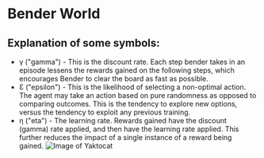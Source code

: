 # Bender World
## Explanation of some symbols:
* γ ("gamma") - This is the discount rate. Each step bender takes in an episode lessens the rewards gained on the following steps, which encourages Bender to clear the board as fast as possible.
* Ɛ ("epsilon") - This is the likelihood of selecting a non-optimal action. The agent may take an action based on pure randomness as opposed to comparing outcomes. This is the tendency to explore new options, versus the tendency to exploit any previous training.
* η ("eta") - The learning rate. Rewards gained have the discount (gamma) rate applied, and then have the learning rate applied. This further reduces the impact of a single instance of a reward being gained.
![Image of Yaktocat](https://github.com/NelsonG6/RL-Bender/blob/master/Pictures/Sample.png)
